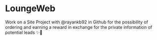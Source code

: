 # LoungeWeb
Work on a Site Project with @rayankb92 in Github for the possibility of ordering and earning a reward in exchange for the private information of potential leads ✨🍴
